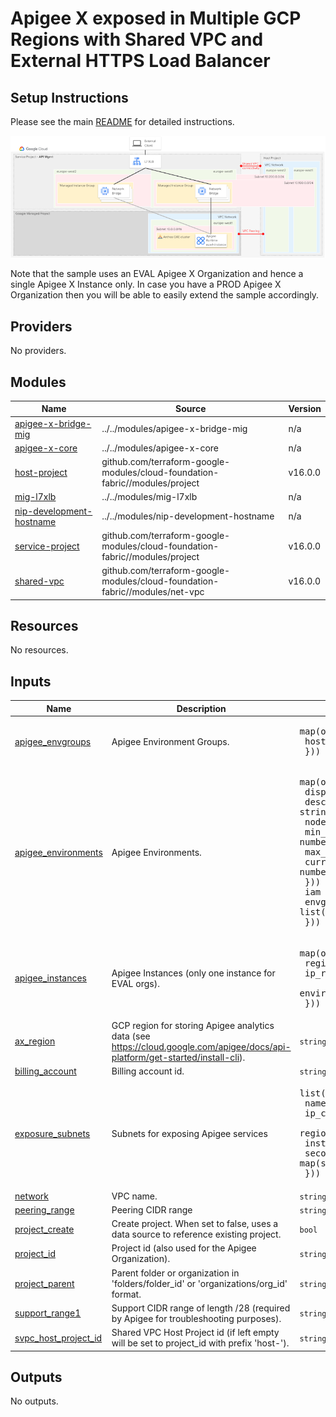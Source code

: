 # Apigee X exposed in Multiple GCP Regions with Shared VPC and External HTTPS Load Balancer

## Setup Instructions

Please see the main [README](https://github.com/apigee/terraform-modules#deploying-end-to-end-samples)
for detailed instructions.

<p align="center">
  <img src="./sample-architecture.png?raw=true" alt="Apigee X Shared VPC Multi Region Sample Architecture">
</p>

Note that the sample uses an EVAL Apigee X Organization and hence a single Apigee X Instance only. In case you have a PROD Apigee X Organization then you will be able to easily extend the sample accordingly.

<!-- BEGIN_TF_DOCS -->
## Providers

No providers.

## Modules

| Name | Source | Version |
|------|--------|---------|
| <a name="module_apigee-x-bridge-mig"></a> [apigee-x-bridge-mig](#module\_apigee-x-bridge-mig) | ../../modules/apigee-x-bridge-mig | n/a |
| <a name="module_apigee-x-core"></a> [apigee-x-core](#module\_apigee-x-core) | ../../modules/apigee-x-core | n/a |
| <a name="module_host-project"></a> [host-project](#module\_host-project) | github.com/terraform-google-modules/cloud-foundation-fabric//modules/project | v16.0.0 |
| <a name="module_mig-l7xlb"></a> [mig-l7xlb](#module\_mig-l7xlb) | ../../modules/mig-l7xlb | n/a |
| <a name="module_nip-development-hostname"></a> [nip-development-hostname](#module\_nip-development-hostname) | ../../modules/nip-development-hostname | n/a |
| <a name="module_service-project"></a> [service-project](#module\_service-project) | github.com/terraform-google-modules/cloud-foundation-fabric//modules/project | v16.0.0 |
| <a name="module_shared-vpc"></a> [shared-vpc](#module\_shared-vpc) | github.com/terraform-google-modules/cloud-foundation-fabric//modules/net-vpc | v16.0.0 |

## Resources

No resources.

## Inputs

| Name | Description | Type | Default | Required |
|------|-------------|------|---------|:--------:|
| <a name="input_apigee_envgroups"></a> [apigee\_envgroups](#input\_apigee\_envgroups) | Apigee Environment Groups. | <pre>map(object({<br>    hostnames    = list(string)<br>  }))</pre> | `null` | no |
| <a name="input_apigee_environments"></a> [apigee\_environments](#input\_apigee\_environments) | Apigee Environments. | <pre>map(object({<br>    display_name = string<br>    description  = string<br>    node_config = optional(object({<br>      min_node_count               = number<br>      max_node_count               = number<br>      current_aggregate_node_count = number<br>    }))<br>    iam       = optional(map(list(string)))<br>    envgroups = list(string)<br>  }))</pre> | `null` | no |
| <a name="input_apigee_instances"></a> [apigee\_instances](#input\_apigee\_instances) | Apigee Instances (only one instance for EVAL orgs). | <pre>map(object({<br>    region       = string<br>    ip_range     = string<br>    environments = list(string)<br>  }))</pre> | `null` | no |
| <a name="input_ax_region"></a> [ax\_region](#input\_ax\_region) | GCP region for storing Apigee analytics data (see https://cloud.google.com/apigee/docs/api-platform/get-started/install-cli). | `string` | n/a | yes |
| <a name="input_billing_account"></a> [billing\_account](#input\_billing\_account) | Billing account id. | `string` | `null` | no |
| <a name="input_exposure_subnets"></a> [exposure\_subnets](#input\_exposure\_subnets) | Subnets for exposing Apigee services | <pre>list(object({<br>    name               = string<br>    ip_cidr_range      = string<br>    region             = string<br>    instance           = string<br>    secondary_ip_range = map(string)<br>  }))</pre> | `[]` | no |
| <a name="input_network"></a> [network](#input\_network) | VPC name. | `string` | n/a | yes |
| <a name="input_peering_range"></a> [peering\_range](#input\_peering\_range) | Peering CIDR range | `string` | n/a | yes |
| <a name="input_project_create"></a> [project\_create](#input\_project\_create) | Create project. When set to false, uses a data source to reference existing project. | `bool` | `false` | no |
| <a name="input_project_id"></a> [project\_id](#input\_project\_id) | Project id (also used for the Apigee Organization). | `string` | n/a | yes |
| <a name="input_project_parent"></a> [project\_parent](#input\_project\_parent) | Parent folder or organization in 'folders/folder\_id' or 'organizations/org\_id' format. | `string` | `null` | no |
| <a name="input_support_range1"></a> [support\_range1](#input\_support\_range1) | Support CIDR range of length /28 (required by Apigee for troubleshooting purposes). | `string` | n/a | yes |
| <a name="input_svpc_host_project_id"></a> [svpc\_host\_project\_id](#input\_svpc\_host\_project\_id) | Shared VPC Host Project id (if left empty will be set to project\_id with prefix 'host-'). | `string` | `""` | no |

## Outputs

No outputs.
<!-- END_TF_DOCS -->
